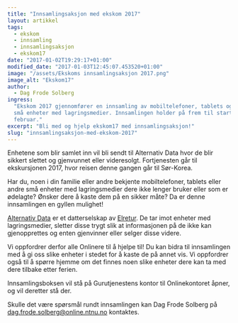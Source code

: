 ```yaml
---
title: "Innsamlingsaksjon med ekskom 2017"
layout: artikkel
tags:
  - ekskom
  - innsamling
  - innsamlingsaksjon
  - ekskom17
date: "2017-01-02T19:29:17+01:00"
modified_date: "2017-01-03T12:45:07.453520+01:00"
image: "/assets/Ekskoms innsamlingsaksjon 2017.png"
image_alt: "Ekskom17"
author:
  - Dag Frode Solberg
ingress:
  "Ekskom 2017 gjennomfører en innsamling av mobiltelefoner, tablets og lignende
  små enheter med lagringsmedier. Innsamlingen holder på frem til starten av
  februar."
excerpt: "Bli med og hjelp ekskom17 med innsamlingsaksjon!"
slug: "innsamlingsaksjon-med-ekskom-2017"
---
```


Enhetene som blir samlet inn vil bli sendt til Alternativ Data hvor de blir
sikkert slettet og gjenvunnet eller videresolgt. Fortjenesten går til
ekskursjonen 2017, hvor reisen denne gangen går til Sør-Korea.

Har du, noen i din familie eller andre bekjente mobiltelefoner, tablets eller
andre små enheter med lagringsmedier dere ikke lenger bruker eller som er
ødelagte? Ønsker dere å kaste dem på en sikker måte? Da er denne innsamlingen en
gyllen mulighet!

[Alternativ Data](https://www.ad.no/) er et datterselskap av
[Elretur](http://www.elretur.no/). De tar imot enheter med lagringsmedier,
sletter disse trygt slik at informasjonen på de ikke kan gjenopprettes og enten
gjenvinner eller selger disse videre.

Vi oppfordrer derfor alle Onlinere til å hjelpe til! Du kan bidra til
innsamlingen med å gi oss slike enheter i stedet for å kaste de på annet vis. Vi
oppfordrer også til å spørre hjemme om det finnes noen slike enheter dere kan ta
med dere tilbake etter ferien.

Innsamlingsboksen vil stå på Gurutjenestens kontor til Onlinekontoret åpner, og
vil deretter stå der.

Skulle det være spørsmål rundt innsamlingen kan Dag Frode Solberg på
dag.frode.solberg@online.ntnu.no kontaktes.
